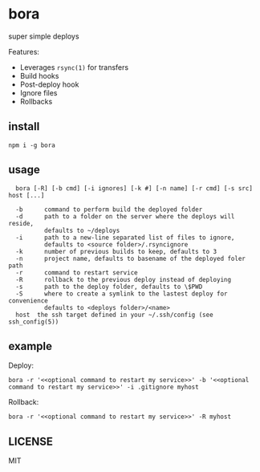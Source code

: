 # bora

super simple deploys

Features:

- Leverages `rsync(1)` for transfers
- Build hooks
- Post-deploy hook
- Ignore files
- Rollbacks

## install

```
npm i -g bora
```

## usage

```
  bora [-R] [-b cmd] [-i ignores] [-k #] [-n name] [-r cmd] [-s src] host [...]

  -b      command to perform build the deployed folder
  -d      path to a folder on the server where the deploys will reside,
          defaults to ~/deploys
  -i      path to a new-line separated list of files to ignore,
          defaults to <source folder>/.rsyncignore
  -k      number of previous builds to keep, defaults to 3
  -n      project name, defaults to basename of the deployed foler path
  -r      command to restart service
  -R      rollback to the previous deploy instead of deploying
  -s      path to the deploy folder, defaults to \$PWD
  -S      where to create a symlink to the lastest deploy for convenience
          defaults to <deploys folder>/<name>
  host  the ssh target defined in your ~/.ssh/config (see ssh_config(5))
```

## example

Deploy:

```
bora -r '<<optional command to restart my service>>' -b '<<optional command to restart my service>>' -i .gitignore myhost
```

Rollback:

```
bora -r '<<optional command to restart my service>>' -R myhost
```

## LICENSE

MIT
